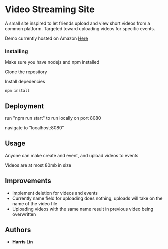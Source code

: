 # Video Streaming Site

A small site inspired to let friends upload and view short videos from a common platform. Targeted toward uploading videos for specific events.

Demo currently hosted on Amazon [Here](http://videosite-env.9xbmxzbb34.us-west-2.elasticbeanstalk.com/)

### Installing

Make sure you have nodejs and npm installed

Clone the repository

Install depedencies

```
npm install
```

## Deployment

run "npm run start" to run locally on port 8080

navigate to "localhost:8080"

## Usage

Anyone can make create and event, and upload videos to events

Videos are at most 80mb in size

## Improvements

- Implement deletion for videos and events
- Currently name field for uploading does nothing, uploads will take on the name of the video file
- Uploading videos with the same name result in previous video being overwritten

## Authors

* **Harris Lin**
